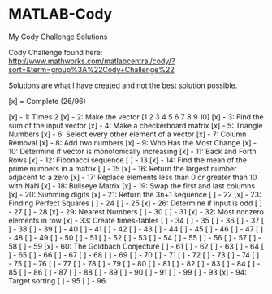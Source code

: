 MATLAB-Cody
===========

My Cody Challenge Solutions

Cody Challenge found here:
http://www.mathworks.com/matlabcentral/cody/?sort=&term=group%3A%22Cody+Challenge%22

Solutions are what I have created and not the best solution possible.

[x] = Complete (26/96)

[x] - 1: Times 2
[x] - 2: Make the vector [1 2 3 4 5 6 7 8 9 10]
[x] - 3: Find the sum of the input vector
[x] - 4: Make a checkerboard matrix
[x] - 5: Triangle Numbers
[x] - 6: Select every other element of a vector
[x] - 7: Column Removal
[x] - 8: Add two numbers
[x] - 9: Who Has the Most Change
[x] - 10: Determine if vector is monotonically increasing
[x] - 11: Back and Forth Rows
[x] - 12: Fibonacci sequence
[ ] - 13
[x] - 14: Find the mean of the prime numbers in a matrix
[ ] - 15
[x] - 16: Return the largest number adjacent to a zero
[x] - 17: Replace elements less than 0 or greater than 10 with NaN
[x] - 18: Bullseye Matrix
[x] - 19: Swap the first and last columns
[x] - 20: Summing digits
[x] - 21: Return the 3n+1 sequence
[ ] - 22
[x] - 23: Finding Perfect Squares
[ ] - 24
[ ] - 25
[x] - 26: Determine if input is odd
[ ] - 27
[ ] - 28
[x] - 29: Nearest Numbers
[ ] - 30
[ ] - 31
[x] - 32: Most nonzero elements in row
[x] - 33: Create times-tables
[ ] - 34
[ ] - 35
[ ] - 36
[ ] - 37
[ ] - 38
[ ] - 39
[ ] - 40
[ ] - 41
[ ] - 42
[ ] - 43
[ ] - 44
[ ] - 45
[ ] - 46
[ ] - 47
[ ] - 48
[ ] - 49
[ ] - 50
[ ] - 51
[ ] - 52
[ ] - 53
[ ] - 54
[ ] - 55
[ ] - 56
[ ] - 57
[ ] - 58
[ ] - 59
[x] - 60: The Goldbach Conjecture
[ ] - 61
[ ] - 62
[ ] - 63
[ ] - 64
[ ] - 65
[ ] - 66
[ ] - 67
[ ] - 68
[ ] - 69
[ ] - 70
[ ] - 71
[ ] - 72
[ ] - 73
[ ] - 74
[ ] - 75
[ ] - 76
[ ] - 77
[ ] - 78
[ ] - 79
[ ] - 80
[ ] - 81
[ ] - 82
[ ] - 83
[ ] - 84
[ ] - 85
[ ] - 86
[ ] - 87
[ ] - 88
[ ] - 89
[ ] - 90
[ ] - 91
[ ] - 99
[ ] - 93
[x] - 94: Target sorting
[ ] - 95
[ ] - 96